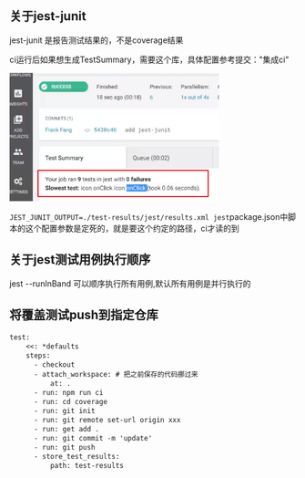 ## 关于jest-junit
jest-junit 是报告测试结果的，不是coverage结果

ci运行后如果想生成TestSummary，需要这个库，具体配置参考提交："集成ci"

![](jest-junit.png)

`JEST_JUNIT_OUTPUT=./test-results/jest/results.xml jest`package.json中脚本的这个配置参数是定死的，就是要这个约定的路径，ci才读的到

## 关于jest测试用例执行顺序
jest --runInBand 可以顺序执行所有用例,默认所有用例是并行执行的

## 将覆盖测试push到指定仓库
```
test:
    <<: *defaults
    steps:
      - checkout
      - attach_workspace: # 把之前保存的代码挪过来
          at: .
      - run: npm run ci
      - run: cd coverage
      - run: git init
      - run: git remote set-url origin xxx
      - run: get add .
      - run: git commit -m 'update'
      - run: git push
      - store_test_results:
          path: test-results
```
